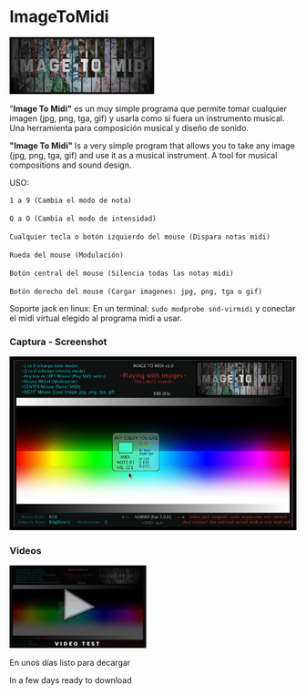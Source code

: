 # ImageToMidi

![](https://github.com/eLeDeTe-LoDeTanda/ImageToMidi/blob/master/data/imagetomidi_logo.png)

"**Image To Midi"** es un muy simple programa que permite tomar cualquier imagen (jpg, png, tga, gif) y usarla como si fuera un instrumento musical. Una herramienta para composición musical y diseño de sonido.

**"Image To Midi"** Is a very simple program that allows you to take any image (jpg, png, tga, gif) and use it as a musical instrument. A tool for musical compositions and sound design.

USO:

```
1 a 9 (Cambia el modo de nota)

Q a O (Cambia el modo de intensidad)

Cualquier tecla o botón izquierdo del mouse (Dispara notas midi)

Rueda del mouse (Modulación)

Botón central del mouse (Silencia todas las notas midi)

Botón derecho del mouse (Cargar imagenes: jpg, png, tga o gif)
```

Soporte jack en linux: 
En un terminal: ` sudo modprobe snd-virmidi ` y conectar el midi virtual elegido al programa midi a usar.


### Captura - Screenshot
![](https://github.com/eLeDeTe-LoDeTanda/ImageToMidi/blob/master/ImageToMidi-Screenshot.jpg)

### Videos
[![Video Test1](https://github.com/eLeDeTe-LoDeTanda/ImageToMidi/blob/master/videotest.jpg)](https://www.youtube.com/playlist?list=PLEpIvBicaTn5QSKpHWgmCXEr50D0Ed6fJ)


En unos días listo para decargar

In a few days ready to download
